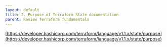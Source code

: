 ```yaml
---
layout: default
title: 2. Purpose of Terraform State documentation
parent: Review Terraform fundamentals
---
```


[https://developer.hashicorp.com/terraform/language/v1.1.x/state/purpose](https://developer.hashicorp.com/terraform/language/v1.1.x/state/purpose)